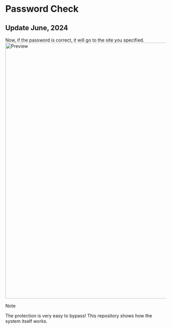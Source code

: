 # Password Check
## Update June, 2024
Now, if the password is correct, it will go to the site you specified.
<img src="https://cdn.glitch.global/a2b50095-8314-4c25-87ec-f329e288b61f/image11.jpg?v=1718370905725" alt="Preview" width="800" height="auto">

> [!NOTE]  
> The protection is very easy to bypass! This repository shows how the system itself works.
